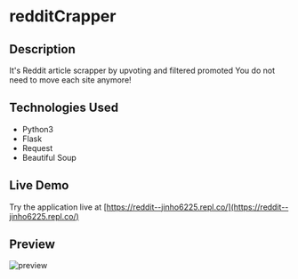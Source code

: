 # redditCrapper

## Description

It's Reddit article scrapper by upvoting and filtered promoted
You do not need to move each site anymore!

## Technologies Used

- Python3
- Flask
- Request
- Beautiful Soup

## Live Demo
Try the application live at [https://reddit--jinho6225.repl.co/](https://reddit--jinho6225.repl.co/)


## Preview

![preview](/reddit.gif)
